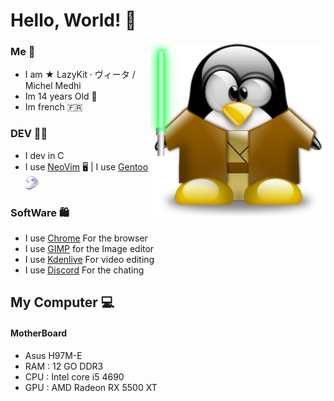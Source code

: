 # Hello, World! 👋


<img src="tux.png" align="right" width="280">



### Me 👦 
- I am ★ LazyKit ⸱ ヴィータ / Michel Medhi                    
- Im 14 years Old 🎂
- Im french 🇫🇷        

### DEV 👨‍💻
- I dev in C
- I use [NeoVim](https://neovim.io/) 🖥️ | I use [Gentoo](https://www.gentoo.org/)   <img src="gentoo-signet.svg" width="22px">

### SoftWare 🛍️
- I use [Chrome](chrome.com) For the browser
- I use [GIMP](https://www.gimp.org/downloads/) for the Image editor
- I use [Kdenlive](Kdenlive.org) For video editing
- I use [Discord](discord.com) For the chating

## My Computer 💻
        
#### MotherBoard
- Asus H97M-E
- RAM : 12 GO DDR3
- CPU : Intel core i5 4690
- GPU : AMD Radeon RX 5500 XT



